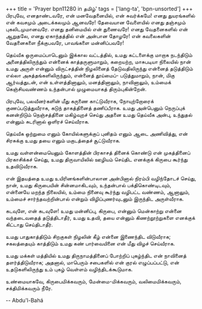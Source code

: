 +++
title = 'Prayer bpn11280 in தமிழ்'
tags = ['lang-ta', 'bpn-unsorted']
+++
பிரபுவே, எனதாண்டவரே, என் மனவேதனையில், என் சுவர்க்கமே! எனது துயரங்களில் என் கவசமும் அடைக்கலமும் ஆனவரே! தேவையான வேளையில் எனது தஞ்சமும் புகலிடமுமானவரே. எனது தனிமையில் என் துணைவரே! எனது வேதனைகளில் என் ஆறுதலே, எனது ஏகாந்தத்தில் என் அன்பான தோழரே! என் கவலைகளின் வேதனைகளை நீக்குபவரே, பாவங்களை மன்னிப்பவரே! 

தெய்வீக ஒருமைப்பாடெனும் இக்கால வட்டத்தில், உமது கட்டளைக்கு மாறாக நடந்திடும் அனைத்திலிருந்தும் என்னைக் காத்தருளுமாறும், கறையற்ற, மாசுபடியா நிலையில் நான் உமது அருள் என்னும் விருட்சத்தின் நிழலினைத் தேடுவதிலிருந்து என்னைத் தடுத்திடும் எல்லா அசுத்தங்களிலிருந்தும், என்னைத் தூய்மைப்- படுத்துமாறும், நான், மிகு ஆர்வத்துடன், என் உள்ளத்தினாலும், மனத்தினாலும், நாவினாலும், உம்மைக் கெஞ்சியவண்ணம் உந்தன்பால் முழுமையாகத் திரும்புகின்றேன். 

பிரபுவே, பலவீனர்களின் மீது கருணை காட்டுவீராக, நோயுற்றோரைக் குணப்படுத்துவீராக, கடுந் தாகத்தினைத் தணிப்பீராக. உமது அன்பெனும் நெருப்புக் கனன்றிடும் நெஞ்சத்தினை மகிழ்வுறச் செய்து அதனை உமது தெய்வீக அன்பு, உந்துதல் என்னும் சுடரினால் ஒளிரச் செய்வீராக. 

தெய்வீக ஒற்றுமை எனும் கோயில்களுக்குப் புனிதம் எனும் ஆடை அணிவித்து, என் சிரசுக்கு உமது தயை எனும் மகுடத்தைச் சூட்டுவீராக. 

உமது வள்ளன்மையெனும் கோளத்தின் பிரகாசத் தினைக் கொண்டு என் முகத்தினைப் பிரகாசிக்கச் செய்து, உமது திருவாயிலில் ஊழியம் செய்திட எனக்குக் கிருபை கூர்ந்து உதவிடுவீராக. 

என் இதயத்தை உமது உயிரினங்களின்பாலான அன்பினால் நிரம்பி வழிந்தோடச் செய்து, நான், உமது கிருபையின் சின்னமாகிடவும், உந்தன்பால் பக்திகொண்டிடவும், என்னையே மறந்த நிலையில்,  உம்மை நினைவு கூர்ந்து வழிபட்ட வண்ணம், ஆனாலும், உம்மைச் சார்ந்தவற்றின்பால் என்றும் விழிப்புணர்வுடனும் இருந்திட அருள்வீராக. 

கடவுளே, என் கடவுளே! உமது மன்னிப்பு, கிருபை, என்னும் மென்காற்று என்னை வந்தடைவதைத் தடுத்திடாதீர், உமது உதவி, தயை என்னும் கிணற்றூற்றுகளை எனக்குக் கிட்டாது செய்திடாதீர். 

உமது பாதுகாத்திடும் சிறகுகள் நிழலின் கீழ் என்னை இணைந்திட விடுவீராக; சகலத்தையும் காத்திடும் உமது கண் பார்வையினை என் மீது விழச் செய்வீராக. 

உமது  மக்கள்  மத்தியில்  உமது  திருநாமத்தினைப் போற்றிப் புகழ்ந்திட என் நாவினைத் தளர்த்திடுவீராக; அதனால், மாபெரும் சபைகளில் என் குரல் எழுப்பப்பட்டு, என் உதடுகளிலிருந்து உம் புகழ் வெள்ளம்  வழிந்திடக்கூடுமாக.

உண்மையாகவே, கிருபைமிக்கவரும், மேன்மை-மிக்கவரும், வலிமைமிக்கவரும், சக்திமிக்கவரும் நீரே.

-- Abdu'l-Bahá
